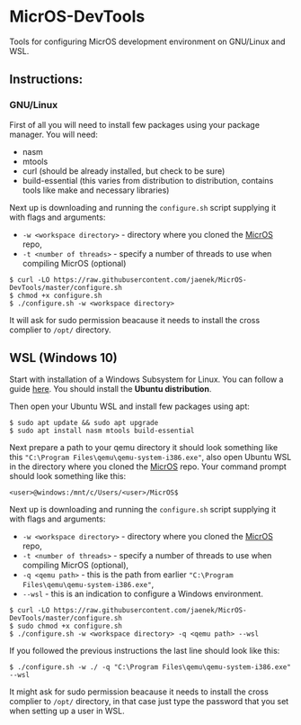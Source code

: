# MicrOS-DevTools
Tools for configuring MicrOS development environment on GNU/Linux and WSL.

## Instructions:

### GNU/Linux
First of all you will need to install few packages using your package manager.
You will need:
- nasm
- mtools
- curl (should be already installed, but check to be sure)
- build-essential (this varies from distribution to distribution, contains tools like make and necessary libraries)

Next up is downloading and running the `configure.sh` script supplying it with flags and arguments:
- `-w <workspace directory>` - directory where you cloned the [MicrOS](https://github.com/Tearth/MicrOS) repo,
- `-t <number of threads>` - specify a number of threads to use when compiling MicrOS (optional)
```
$ curl -LO https://raw.githubusercontent.com/jaenek/MicrOS-DevTools/master/configure.sh
$ chmod +x configure.sh
$ ./configure.sh -w <workspace directory>
```
It will ask for sudo permission beacause it needs to install the cross complier to `/opt/` directory.

## WSL (Windows 10)
Start with installation of a Windows Subsystem for Linux. You can follow a guide [here](https://docs.microsoft.com/en-us/windows/wsl/install-win10). You should install the **Ubuntu distribution**.

Then open your Ubuntu WSL and install few packages using apt:
```
$ sudo apt update && sudo apt upgrade
$ sudo apt install nasm mtools build-essential
```

Next prepare a path to your qemu directory it should look something like this `"C:\Program Files\qemu\qemu-system-i386.exe"`, also open Ubuntu WSL in the directory where you cloned the [MicrOS](https://github.com/Tearth/MicrOS) repo. Your command prompt should look something like this:
```
<user>@windows:/mnt/c/Users/<user>/MicrOS$
```
  
Next up is downloading and running the `configure.sh` script supplying it with flags and arguments:
- `-w <workspace directory>` - directory where you cloned the [MicrOS](https://github.com/Tearth/MicrOS) repo,
- `-t <number of threads>` - specify a number of threads to use when compiling MicrOS (optional),
- `-q <qemu path>` - this is the path from earlier `"C:\Program Files\qemu\qemu-system-i386.exe"`,
- `--wsl` - this is an indication to configure a Windows environment.
```
$ curl -LO https://raw.githubusercontent.com/jaenek/MicrOS-DevTools/master/configure.sh
$ sudo chmod +x configure.sh
$ ./configure.sh -w <workspace directory> -q <qemu path> --wsl
```
If you followed the previous instructions the last line should look like this:
```
$ ./configure.sh -w ./ -q "C:\Program Files\qemu\qemu-system-i386.exe" --wsl
```
It might ask for sudo permission beacause it needs to install the cross complier to `/opt/` directory, in that case just type the password that you set when setting up a user in WSL.
